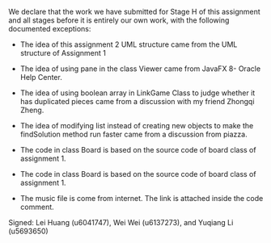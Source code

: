 We declare that the work we have submitted for Stage H of this assignment and all stages before it is entirely our own work, with the following documented exceptions:

* The idea of this assignment 2 UML structure came from the UML structure of Assignment 1

* The idea of using pane in the class Viewer came from JavaFX 8- Oracle Help Center.

* The idea of using boolean array in LinkGame Class to judge whether it has duplicated pieces came from a discussion with my friend Zhongqi Zheng.

* The idea of modifying list instead of creating new objects to make the findSolution method run faster came from a discussion from piazza.

* The code in class Board is based on the source code of board class of assignment 1.

* The code in class Board is based on the source code of board class of assignment 1.

* The music file is come from internet. The link is attached inside the code comment.

Signed: Lei Huang (u6041747), Wei Wei (u6137273), and Yuqiang Li (u5693650)

